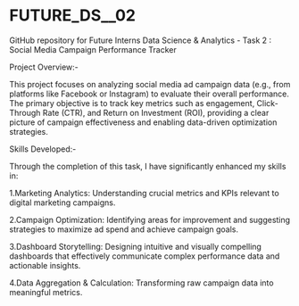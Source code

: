 # FUTURE_DS__02
GitHub repository for Future Interns Data Science &amp; Analytics - Task 2 : Social Media Campaign Performance Tracker

Project Overview:-

This project focuses on analyzing social media ad campaign data (e.g., from platforms like Facebook or Instagram) to evaluate their overall performance. The primary objective is to track key metrics such as engagement, Click-Through Rate (CTR), and Return on Investment (ROI), providing a clear picture of campaign effectiveness and enabling data-driven optimization strategies.

Skills Developed:-

Through the completion of this task, I have significantly enhanced my skills in:

1.Marketing Analytics: Understanding crucial metrics and KPIs relevant to digital marketing campaigns.

2.Campaign Optimization: Identifying areas for improvement and suggesting strategies to maximize ad spend and achieve campaign goals.

3.Dashboard Storytelling: Designing intuitive and visually compelling dashboards that effectively communicate complex performance data and  actionable insights.

4.Data Aggregation & Calculation: Transforming raw campaign data into meaningful metrics.
